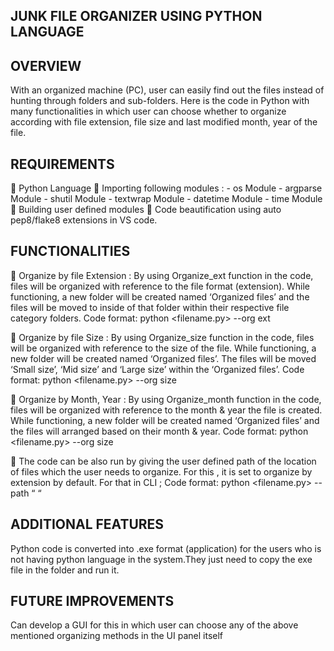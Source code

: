 JUNK FILE ORGANIZER USING PYTHON LANGUAGE
------------------------------------------------------------------------------------------------------------------------------------------------

OVERVIEW
------------------------------------------------------------------------------------------------------------------------------------------------
With an organized machine (PC), user can easily find out the files instead of hunting through folders and sub-folders. Here is the code in Python with many functionalities in which user can choose whether to organize according with file extension, file size and last modified month, year of the file.

REQUIREMENTS
------------------------------------------------------------------------------------------------------------------------------------------------
	Python Language
	Importing following modules :
        - os Module
        - argparse Module
        - shutil Module
        - textwrap Module
        - datetime Module
        - time Module
	Building user defined modules
	Code beautification using auto pep8/flake8 extensions in VS code.

FUNCTIONALITIES
------------------------------------------------------------------------------------------------------------------------------------------------
	Organize by file Extension :
By using Organize_ext function in the code, files will be organized with reference to the file format (extension). While functioning, a new folder will be created named ‘Organized files’ and the files will be moved to inside of that folder within their respective file category folders.
    Code format:  python <filename.py>  --org  ext

	Organize by file Size :
By using Organize_size function in the code, files will be organized with reference to the size of the file. While functioning, a new folder will be created named ‘Organized files’. The files will be moved ‘Small size’, ‘Mid size’ and ‘Large size’ within the ‘Organized files’. 
    Code format:  python <filename.py>  --org  size

	Organize by Month, Year :
By using Organize_month function in the code, files will be organized with reference to the month & year the file is created. While functioning, a new folder will be created named ‘Organized files’ and the files will arranged based on their month & year.
    Code format:  python <filename.py>  --org  size

	The code can be also run by giving the user defined path of the location of files which the user needs to organize. For this , it is set to organize by extension by default. For that in CLI ;
Code format: python  <filename.py>  --path  “ <path of the files to be organized> “  

ADDITIONAL FEATURES
------------------------------------------------------------------------------------------------------------------------------------------------
Python code is converted into .exe format (application) for the users who is not having python language in the system.They just need to copy the exe file in the folder and run it.

FUTURE IMPROVEMENTS
------------------------------------------------------------------------------------------------------------------------------------------------
Can develop a GUI for this in which user can choose any of the above mentioned organizing methods in the UI panel itself


